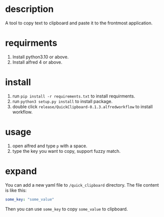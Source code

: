 # description

A tool to copy text to clipboard and paste it to the frontmost application.

# requirments

1. Install python3.10 or above.
2. Install alfred 4 or above.

# install

1. run `pip install -r requirements.txt` to install requirments.
2. run `python3 setup.py install` to install package.
3. double click `release/QuickClipboard-0.1.3.alfredworkflow` to install workflow.

# usage

1. open alfred and type `p` with a space.
2. type the key you want to copy, support fuzzy match.

# expand

You can add a new yaml file to `/quick_clipboard` directory.
The file content is like this:

```yaml
some_key: "some_value"
```

Then you can use `some_key` to copy `some_value` to clipboard.
